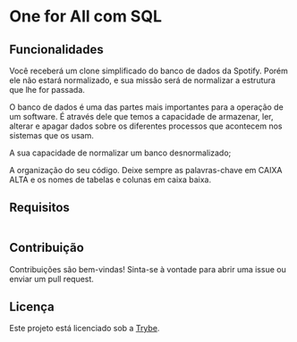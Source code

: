 # One for All com SQL

## Funcionalidades

Você receberá um clone simplificado do banco de dados da Spotify. Porém ele não estará normalizado, e sua missão será de normalizar a estrutura que lhe for passada.

O banco de dados é uma das partes mais importantes para a operação de um software. É através dele que temos a capacidade de armazenar, ler, alterar e apagar dados sobre os diferentes processos que acontecem nos sistemas que os usam.

A sua capacidade de normalizar um banco desnormalizado;

A organização do seu código. Deixe sempre as palavras-chave em CAIXA ALTA e os nomes de tabelas e colunas em caixa baixa.

## Requisitos

<img src="">


## Contribuição

Contribuições são bem-vindas! Sinta-se à vontade para abrir uma issue ou enviar um pull request.

## Licença

Este projeto está licenciado sob a [Trybe](https://www.betrybe.com/).
